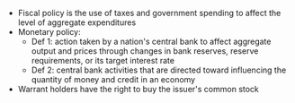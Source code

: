 - Fiscal policy is the use of taxes and government spending to affect the level of aggregate expenditures
- Monetary policy:
  - Def 1: action taken by a nation's central bank to affect aggregate output and prices
  through changes in bank reserves, reserve requirements, or its target interest rate
  - Def 2: central bank activities that are directed toward influencing the quantity of money and credit in an economy
- Warrant holders have the right to buy the issuer's common stock